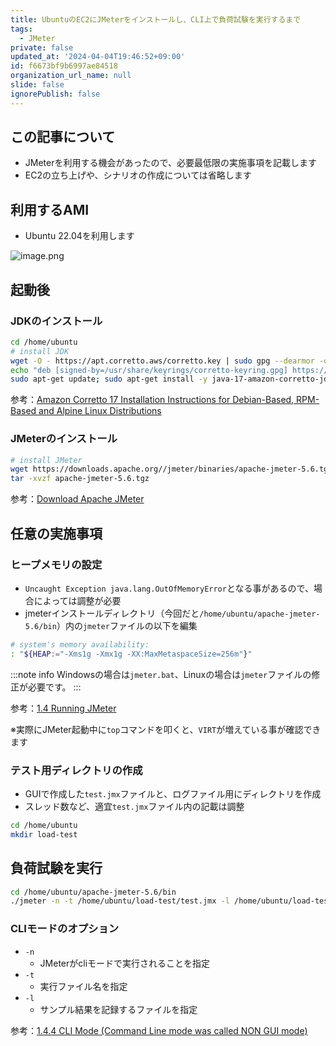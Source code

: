 ```yaml
---
title: UbuntuのEC2にJMeterをインストールし、CLI上で負荷試験を実行するまで
tags:
  - JMeter
private: false
updated_at: '2024-04-04T19:46:52+09:00'
id: f6673bf9b6997ae84518
organization_url_name: null
slide: false
ignorePublish: false
---
```

## この記事について

- JMeterを利用する機会があったので、必要最低限の実施事項を記載します
- EC2の立ち上げや、シナリオの作成については省略します

## 利用するAMI

- Ubuntu 22.04を利用します

![image.png](https://qiita-image-store.s3.ap-northeast-1.amazonaws.com/0/411902/c88c1eab-b284-34ea-a843-a8aec679cca8.png)

## 起動後

### JDKのインストール

```bash
cd /home/ubuntu
# install JDK
wget -O - https://apt.corretto.aws/corretto.key | sudo gpg --dearmor -o /usr/share/keyrings/corretto-keyring.gpg && \
echo "deb [signed-by=/usr/share/keyrings/corretto-keyring.gpg] https://apt.corretto.aws stable main" | sudo tee /etc/apt/sources.list.d/corretto.list
sudo apt-get update; sudo apt-get install -y java-17-amazon-corretto-jdk
```

参考：[Amazon Corretto 17 Installation Instructions for Debian-Based, RPM-Based and Alpine Linux Distributions](https://docs.aws.amazon.com/ja_jp/corretto/latest/corretto-17-ug/generic-linux-install.html)  

### JMeterのインストール

```bash
# install JMeter
wget https://downloads.apache.org//jmeter/binaries/apache-jmeter-5.6.tgz
tar -xvzf apache-jmeter-5.6.tgz
```

参考：[Download Apache JMeter](https://jmeter.apache.org/download_jmeter.cgi)

## 任意の実施事項

### ヒープメモリの設定

- `Uncaught Exception java.lang.OutOfMemoryError`となる事があるので、場合によっては調整が必要
- jmeterインストールディレクトリ（今回だと`/home/ubuntu/apache-jmeter-5.6/bin`）内の`jmeter`ファイルの以下を編集
  
```bash
# system's memory availability:
: "${HEAP:="-Xms1g -Xmx1g -XX:MaxMetaspaceSize=256m"}"
```

:::note info
Windowsの場合は`jmeter.bat`、Linuxの場合は`jmeter`ファイルの修正が必要です。
:::

参考：[1.4 Running JMeter](https://jmeter.apache.org/usermanual/get-started.html#running)

※実際にJMeter起動中に`top`コマンドを叩くと、`VIRT`が増えている事が確認できます

### テスト用ディレクトリの作成

- GUIで作成した`test.jmx`ファイルと、ログファイル用にディレクトリを作成
- スレッド数など、適宜`test.jmx`ファイル内の記載は調整

```bash
cd /home/ubuntu
mkdir load-test
```

## 負荷試験を実行

```bash
cd /home/ubuntu/apache-jmeter-5.6/bin
./jmeter -n -t /home/ubuntu/load-test/test.jmx -l /home/ubuntu/load-test/test-log.jtl
```

### CLIモードのオプション

- `-n`
  - JMeterがcliモードで実行されることを指定
- `-t`
  - 実行ファイル名を指定
- `-l`
  - サンプル結果を記録するファイルを指定

参考：[1.4.4 CLI Mode (Command Line mode was called NON GUI mode)](https://jmeter.apache.org/usermanual/get-started.html#non_gui)
